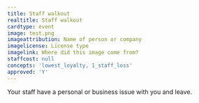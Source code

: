 ```yaml
---
title: Staff walkout
realtitle: Staff walkout
cardtype: event
image: test.png
imageattribution: Name of person or company
imagelicense: License type
imagelink: Where did this image come from?
staffcost: null
concepts: 'lowest_loyalty, 1_staff_loss'
approved: 'Y'
---
```


Your staff have a personal or business issue with you and leave.
